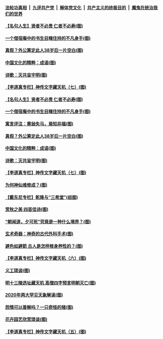 

####  [法轮功真相](../../../../basic/blob/master/README.md?t=10191002) &nbsp;|&nbsp; [九评共产党](../../../../9ping.md/blob/master/README.md?t=10191002) &nbsp;|&nbsp; [解体党文化](../../../../jtdwh.md/blob/master/README.md?t=10191002)  &nbsp;|&nbsp; [共产主义的终极目的](../../../../gczydzjmd.md/blob/master/README.md?t=10191002) &nbsp;|&nbsp; [魔鬼在统治我们的世界](../../../../mgztzwmdsj.md/blob/master/README.md?t=10191002) 

#### [【名句人生】贤者不必贵 仁者不必寿(图)](../pages/p7/947786.md?t=10191002) 

#### [一个借宿庵中的书生目睹住持的不凡身手(图)](../pages/p7/949555.md?t=10191002) 

#### [真假？外公算定此人38岁后一片空白(图)](../pages/p7/949563.md?t=10191002) 

#### [中国文化的精粹：成语(图)](../pages/p7/949529.md?t=10191002) 

#### [诗歌：灭共宙宇明(图)](../pages/p7/949018.md?t=10191002) 

#### [【李道真专栏】神传文字藏天机（七）(图)](../pages/p7/948791.md?t=10191002) 

#### [【名句人生】贤者不必贵 仁者不必寿(图)](../pages/p7/947786.md?t=10191002) 

#### [一个借宿庵中的书生目睹住持的不凡身手(图)](../pages/p7/949555.md?t=10191002) 

#### [寓言评注：塞翁失马，焉知非福(图)](../pages/p7/949546.md?t=10191002) 

#### [真假？外公算定此人38岁后一片空白(图)](../pages/p7/949563.md?t=10191002) 

#### [中国文化的精粹：成语(图)](../pages/p7/949529.md?t=10191002) 

#### [诗歌：灭共宙宇明(图)](../pages/p7/949018.md?t=10191002) 

#### [【李道真专栏】神传文字藏天机（七）(图)](../pages/p7/948791.md?t=10191002) 

#### [为何神仙难修成？(图)](../pages/p7/949464.md?t=10191002) 

#### [【戴东尼专栏】乾隆与“三希堂”(组图)](../pages/p7/944203.md?t=10191002) 

#### [赏秋之美 四首佳诗(图)](../pages/p7/949460.md?t=10191002) 

#### [“朝闻道，夕可死”究竟是一种什么境界？(图)](../pages/p7/949370.md?t=10191002) 

#### [玄术奇器：神奇的古代外科手术(图)](../pages/p7/946982.md?t=10191002) 

#### [避色如避箭 古人是怎样修身养性的？(图)](../pages/p7/949357.md?t=10191002) 

#### [【李道真专栏】神传文字藏天机（六）(图)](../pages/p7/948788.md?t=10191002) 

#### [义工琐谈(图)](../pages/p7/949015.md?t=10191002) 

#### [明十三陵选址藏天机 高僧四字预言明朝灭亡(图)](../pages/p7/949143.md?t=10191002) 

#### [2020年两大罕见天象解读(图)](../pages/p7/945801.md?t=10191002) 

#### [怨情可以善解吗？一只奇怪的猪(图)](../pages/p7/948972.md?t=10191002) 

#### [花卉园艺欣赏琐谈(图)](../pages/p7/948996.md?t=10191002) 

#### [【李道真专栏】神传文字藏天机（五）(图)](../pages/p7/948692.md?t=10191002) 

